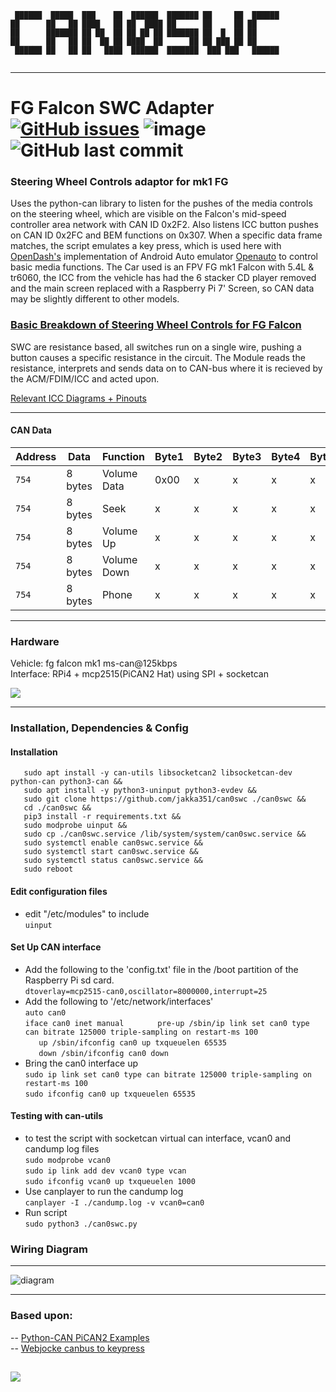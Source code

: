     
     ██████  █████  ███    ██  ██████  ███████ ██     ██  ██████     
    ██      ██   ██ ████   ██ ██  ████ ██      ██     ██ ██                 
    ██      ███████ ██ ██  ██ ██ ██ ██ ███████ ██  █  ██ ██                 
    ██      ██   ██ ██  ██ ██ ████  ██      ██ ██ ███ ██ ██                 
     ██████ ██   ██ ██   ████  ██████  ███████  ███ ███   ██████            
                                                                           
***
# FG Falcon SWC Adapter [![GitHub issues](https://img.shields.io/github/issues/jakka351/can0swc?style=social)](https://github.com/jakka351/can0swc/issues) ![image](https://img.shields.io/badge/github-can0swc-yellowgreen) ![GitHub last commit](https://img.shields.io/github/last-commit/jakka351/can0swc)       



  ### Steering Wheel Controls adaptor for mk1 FG      
  Uses the python-can library to listen for the pushes of the media controls on the steering wheel, which are visible on the Falcon's mid-speed controller area network with CAN ID 0x2F2. Also listens ICC button pushes on CAN ID 0x2FC and BEM functions on 0x307. When a specific data frame matches, the script emulates a key press, which is used here with [OpenDash's](https://github.com/opendsh/dash) implementation of Android Auto emulator [Openauto]() to control basic media functions. The Car used is an FPV FG mk1 Falcon with 5.4L & tr6060, the ICC from the vehicle has had the 6 stacker CD player removed and the main screen replaced with a Raspberry Pi 7' Screen, so CAN data may be slightly different to other models.  
  
  ### [Basic Breakdown of Steering Wheel Controls for FG Falcon](https://github.com/jakka351/FG-Falcon/wiki/Steering-Wheel-Media-Controls)    
     
SWC are resistance based, all switches run on a single wire, pushing a button causes a specific resistance in the circuit. The Module reads the resistance, interprets and sends data on to CAN-bus where it is recieved by the ACM/FDIM/ICC and acted upon. 

   [Relevant ICC Diagrams + Pinouts](https://github.com/jakka351/FG-Falcon/wiki/Interior-Command-Centre)  
    
***  
   
  #### CAN Data
   | Address | Data    | Function | Byte1      | Byte2      | Byte3 | Byte4 | Byte5 | Byte6 | Byte7   | Byte8   |
| ------- | ----    | -------- | -----      | -----      | ----- | ----- | ----- | ----- | -----   | -----   |
| `754`   | 8 bytes | Volume Data  | 0x00| x | x | x | x | x | x | x |  
| `754`   | 8 bytes | Seek  | x | x | x | x | x | x | x | 0x08 |  
| `754`   | 8 bytes | Volume Up  | x | x | x | x | x | x | x | 0x10 |  
| `754`   | 8 bytes | Volume Down  | x| x | x | x | x | x | x | 0x18 |  
| `754`   | 8 bytes | Phone  | x| x | x | x | x | x | 0x61 | x |  

***
   ### Hardware  
  Vehicle: fg falcon mk1 ms-can@125kbps  
  Interface: RPi4 + mcp2515(PiCAN2 Hat) using SPI + socketcan      
    
![](https://raw.githubusercontent.com/jakka351/FG-Falcon/master/resources/images/rpican.png)   

***  
  
### Installation, Dependencies & Config
   #### Installation
       sudo apt install -y can-utils libsocketcan2 libsocketcan-dev python-can python3-can &&   
       sudo apt install -y python3-uninput python3-evdev &&  
       sudo git clone https://github.com/jakka351/can0swc ./can0swc &&  
       cd ./can0swc &&  
       pip3 install -r requirements.txt &&    
       sudo modprobe uinput &&
       sudo cp ./can0swc.service /lib/system/system/can0swc.service &&  
       sudo systemctl enable can0swc.service &&  
       sudo systemctl start can0swc.service &&  
       sudo systemctl status can0swc.service &&  
       sudo reboot  
         
           
       
       
   #### Edit configuration files  
   - edit "/etc/modules" to include   
        `uinput`
         
   #### Set Up CAN interface    
   - Add the following to the 'config.txt' file in the /boot partition of the Raspberry Pi sd card.   
       `dtoverlay=mcp2515-can0,oscillator=8000000,interrupt=25`    
   - Add the following to '/etc/network/interfaces'   
         `auto can0    `  
         `iface can0 inet manual    `
         `    pre-up /sbin/ip link set can0 type can bitrate 125000 triple-sampling on restart-ms 100 `    
         `    up /sbin/ifconfig can0 up txqueuelen 65535   `   
         `    down /sbin/ifconfig can0 down `    
   - Bring the can0 interface up  
         `sudo ip link set can0 type can bitrate 125000 triple-sampling on restart-ms 100 `   
         `sudo ifconfig can0 up txqueuelen 65535 `      
     
       
     
   #### Testing with can-utils  
   - to test the script with socketcan virtual can interface, vcan0 and candump log files      
        `sudo modprobe vcan0`  
        `sudo ip link add dev vcan0 type vcan`  
        `sudo ifconfig vcan0 up txqueuelen 1000`  
   - Use canplayer to run the candump log    
        `canplayer -I ./candump.log -v vcan0=can0`   
   - Run script    
        `sudo python3 ./can0swc.py`  
        
         
    
  ### Wiring Diagram
  ***
  ![diagram](https://github.com/jakka351/FG-Falcon/blob/master/resources/images/36042a635002807104849f240acc63e5.jpg)   
  
  ***  
  ###  Based upon:  
   -- [Python-CAN PiCAN2 Examples](https://github.com/jakka351/FG-Falcon/tree/master/resources/software/pythoncan)   
   -- [Webjocke canbus to keypress](https://github.com/webjocke/Python-CAN-bus-to-Keypresses) 
   
![](https://www.raspberrypi.org/app/uploads/2017/06/Powered-by-Raspberry-Pi-Logo_Outline-Colour-Screen-500x153.png)  
     
-

